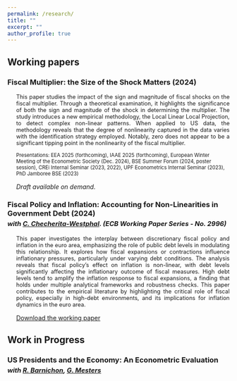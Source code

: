 ```yaml
---
permalink: /research/
title: ""
excerpt: ""
author_profile: true
---
```


## Working papers


<div>
    <h3>Fiscal Multiplier: the Size of the Shock Matters (2024)</h3>
    <p style="font-size: 0.9em; margin-left: 20px; text-align: justify;">
        This paper studies the impact of the sign and magnitude of fiscal shocks on the fiscal multiplier. Through a theoretical examination, it highlights the significance of both the sign and magnitude of the shock in determining the multiplier. The study introduces a new empirical methodology, the Local Linear Local Projection, to detect complex non-linear patterns. When applied to US data, the methodology reveals that the degree of nonlinearity captured in the data varies with the identification strategy employed. Notably, zero does not appear to be a significant tipping point in the nonlinearity of the fiscal multiplier.
    </p>
        <p style="font-size: 0.8em; margin-left: 20px;">
        Presentations: EEA 2025 (forthcoming), IAAE 2025 (forthcoming), European Winter Meeting of the Econometric Society (Dec. 2024), BSE Summer Forum (2024, poster session), CREi Internal Seminar (2023, 2022), UPF Econometrics Internal Seminar (2023), PhD Jamboree BSE (2023)
    </p>
    <p style="margin-left: 20px;"><em>Draft available on demand.</em></p>
</div>

<div style="margin-bottom: 20px;"></div> <!-- Space between sections -->
<div>
    <h3>
        Fiscal Policy and Inflation: Accounting for Non-Linearities in Government Debt (2024)
        <span style="font-size: 0.9em; font-style: italic; display: block; margin-top: 5px;">
            with <a href="https://www.ecb.europa.eu/pub/research/authors/profiles/cristina-checherita-westphal.en.html" target="_blank">C. Checherita-Westphal</a>. (ECB Working Paper Series - No. 2996)
        </span>
    </h3>
    <p style="font-size: 0.9em; margin-left: 20px; text-align: justify;">
        This paper investigates the interplay between discretionary fiscal policy and inflation in the euro area, emphasizing the role of public debt levels in modulating this relationship. It explores how fiscal expansions or contractions influence inflationary pressures, particularly under varying debt conditions. The analysis reveals that fiscal policy’s effect on inflation is non-linear, with debt levels significantly affecting the inflationary outcome of fiscal measures. High debt levels tend to amplify the inflation response to fiscal expansions, a finding that holds under multiple analytical frameworks and robustness checks. This paper contributes to the empirical literature by highlighting the critical role of fiscal policy, especially in high-debt environments, and its implications for inflation dynamics in the euro area.
    </p>
    <p style="margin-left: 20px;"><a href="https://www.ecb.europa.eu/pub/pdf/scpwps/ecb.wp2996~5e4df9c08d.en.pdf" target="_blank">Download the working paper</a></p>
</div>

<div style="margin-bottom: 20px;"></div> <!-- Space between sections -->



## Work in Progress

<div>
    <h3>
        US Presidents and the Economy: An Econometric Evaluation
        <span style="font-size: 0.9em; font-style: italic; display: block; margin-top: 5px;">
            with <a href="https://sites.google.com/site/regisbarnichon/" target="_blank">R. Barnichon</a>, <a href="https://www.geertmesters.com/" target="_blank">G. Mesters</a>
        </span>
    </h3>
</div>


